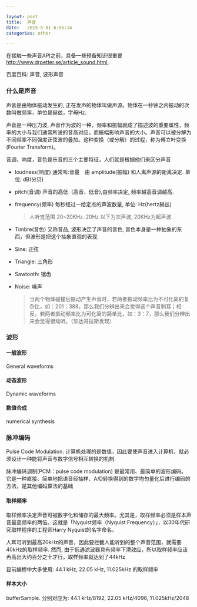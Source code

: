 ```yaml
---

layout: post
title:  声音
date:   2015-5-01 6:55:14
categories: other

---
```


在接触一些声音API之前，具备一些预备知识很重要 http://www.drpetter.se/article_sound.html,

百度百科: 声音, 波形声音

<!-- more -->


### 什么是声音

声音是由物体振动发生的, 正在发声的物体叫做声源。物体在一秒钟之内振动的次数叫做频率，单位是赫兹，字母Hz.

声音是一种压力波, 声音作为波的一种，频率和振幅就成了描述波的重要属性，频率的大小与我们通常所说的音高对应，而振幅影响声音的大小。声音可以被分解为不同频率不同强度正弦波的叠加。这种变换（或分解）的过程，称为傅立叶变换(Fourier Transform)。

音调，响度，音色是乐音的三个主要特征，人们就是根据他们来区分声音

 * loudness(响度) 通常叫:音量　由 amplitude(振幅) 和人离声源的距离决定. 单位: dB(分贝)

 * pitch(音调) 声音的高低（高音、低音),由频率决定, 频率越高音调越高. 

  - frequency(频率) 每秒经过一给定点的声波数量, 单位: Hz(hertz赫兹)

	> 人听觉范围 20~20KHz. 20Hz 以下为次声波, 20KHz为超声波.

 * Timbre(音色) 又称音品, 波形决定了声音的音色, 音色本身是一种抽象的东西，但波形是把这个抽象直观的表现.

  - Sine: 正弦

  - Triangle: 三角形

  - Sawtooth: 锯齿

  - Noise: 噪声

	> 当两个物体碰撞后振动产生声音时，若两者振动频率比为不可化简的复杂比，如：201：388，那么我们分辨出来会觉得这个声音刺耳；相反，若两者振动频率比为可化简的简单比，如：3：7，那么我们分辨出来会觉得很动听。（毕达哥拉斯发现）


### 波形


#### 一般波形

General waveforms


#### 动态波形

Dynamic waveforms

#### 数值合成

numerical synthesis


### 脉冲编码

Pulse Code Modulation. 计算机处理的是数值，因此要使声音进入计算机，就必须设计一种能将声音与数字信号相互转换的机制.

脉冲编码调制(PCM：pulse code modulation) 是最常用、最简单的波形编码。它是一种直接、简单地把语音经抽样、A/D转换得到的数字均匀量化后进行编码的方法，是其他编码算法的基础

#### 取样频率

取样频率决定声音可被数字化和储存的最大频率。尤其是，取样频率必须是样本声音最高频率的两倍。这就是「Nyquist频率（Nyquist Frequency）」，以30年代研究取样程序的工程师Harry Nyquist的名字命名。

人耳可听到最高20kHz的声音，因此要拦截人能听到的整个声音范围，就需要40kHz的取样频率. 然而, 由于低通滤波器具有频率下滑效应，所以取样频率应该再高出大约百分之十才行。取样频率就达到了44kHz

目前编程中大多使用: 44.1 kHz, 22.05 kHz, 11.025kHz 的取样频率


#### 样本大小

bufferSample. 分别对应为: 44.1 kHz/8192, 22.05 kHz/4096, 11.025kHz/2048



